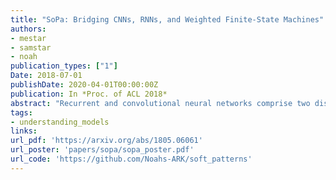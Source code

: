 ```yaml
---
title: "SoPa: Bridging CNNs, RNNs, and Weighted Finite-State Machines"
authors:
- mestar
- samstar
- noah
publication_types: ["1"]
Date: 2018-07-01
publishDate: 2020-04-01T00:00:00Z
publication: In *Proc. of ACL 2018*
abstract: "Recurrent and convolutional neural networks comprise two distinct families of models that have proven to be useful for encoding natural language utterances. In this paper we present SoPa, a new model that aims to bridge these two approaches. SoPa combines neural representation learning with weighted finite-state automata (WFSAs) to learn a soft version of traditional surface patterns. We show that SoPa is an extension of a one-layer CNN, and that such CNNs are equivalent to a restricted version of SoPa, and accordingly, to a restricted form of WFSA. Empirically, on three text classification tasks, SoPa is comparable or better than both a BiLSTM (RNN) baseline and a CNN baseline, and is particularly useful in small data settings."
tags:
- understanding_models 
links:
url_pdf: 'https://arxiv.org/abs/1805.06061'
url_poster: 'papers/sopa/sopa_poster.pdf'
url_code: 'https://github.com/Noahs-ARK/soft_patterns'
---
```

